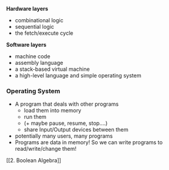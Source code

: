 **Hardware layers**
- combinational logic
- sequential logic
- the fetch/execute cycle

**Software layers**
- machine code
- assembly language
- a stack-based virtual machine
- a high-level language and simple operating system


### Operating System
- A program that deals with other programs
	- load them into memory
	- run them 
	- (+ maybe pause, resume, stop….)
	- share Input/Output devices between them
- potentially many users, many programs
- Programs are data in memory! So we can write programs to read/write/change them!


[[2. Boolean Algebra]]